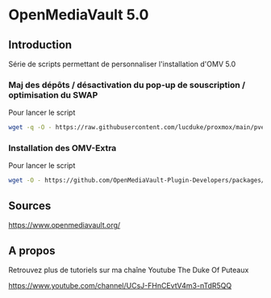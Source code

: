 # OpenMediaVault 5.0



## Introduction

Série de scripts permettant de personnaliser l'installation d'OMV 5.0

### Maj des dépôts / désactivation du pop-up de souscription / optimisation du SWAP

Pour lancer le script

```bash
wget -q -O - https://raw.githubusercontent.com/lucduke/proxmox/main/pve-no-subscription.sh | bash
```

### Installation des OMV-Extra

Pour lancer le script

```bash
wget -O - https://github.com/OpenMediaVault-Plugin-Developers/packages/raw/master/install | bash
```



## Sources

https://www.openmediavault.org/



## A propos

Retrouvez plus de tutoriels sur ma chaîne Youtube The Duke Of Puteaux

https://www.youtube.com/channel/UCsJ-FHnCEvtV4m3-nTdR5QQ



